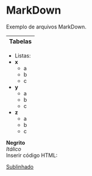# MarkDown
Exemplo de arquivos MarkDown.

| Tabelas |
|---------|

- Listas:
- **x**
  - a
  - b
  - c
- **y**
  - a
  - b
  - c
- **z**
  - a
  - b
  - c
 
**Negrito**<br>
*Itálico*<br>
Inserir código HTML:<br>
<!DOCTYPE html>
<u>Sublinhado</u><br>

